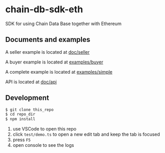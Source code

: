 # chain-db-sdk-eth

SDK for using Chain Data Base together with Ethereum

## Documents and examples

A seller example is located at [doc/seller](examples/seller)

A buyer example is located at [examples/buyer](examples/buyer)

A complete example is located at [examples/simple](examples/simple)

API is located at [doc/api](doc/api)

## Development

```bash
$ git clone this_repo
$ cd repo_dir
$ npm install
```

1. use VSCode to open this repo
2. click `test/demo.ts` to open a new edit tab and keep the tab is focused
3. press `F5`
4. open console to see the logs
